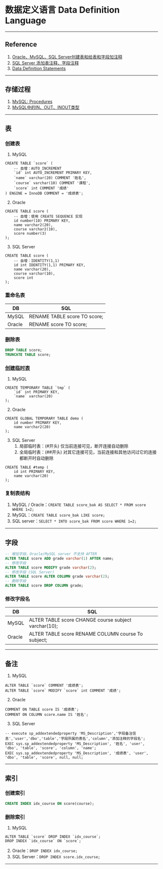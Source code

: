 # 数据定义语言 Data Definition Language

---
## Reference
1. [Oracle、MySQL、SQL Server创建表和给表和字段加注释](https://www.cnblogs.com/zt528/p/5386516.html)
2. [SQL Server 添加表注释、字段注释](https://blog.csdn.net/stupidbird003/article/details/64562683)
3. [Data Definition Statements](https://dev.mysql.com/doc/refman/8.2/en/sql-data-definition-statements.html)
---
## 存储过程
1. [MySQL: Procedures](https://www.techonthenet.com/mysql/procedures.php)
2. [MySQL中的IN、OUT、INOUT类型](https://www.cnblogs.com/super-yu/p/9018512.html)
---
## 表
### 创建表
1. MySQL
```mysql
CREATE TABLE `score` (
    -- 自增：AUTO_INCREMENT
    `id` int AUTO_INCREMENT PRIMARY KEY,
    `name` varchar(20) COMMENT '姓名',
    `course` varchar(10) COMMENT '课程',
    `score` int COMMENT '成绩'
) ENGINE = InnoDB COMMENT = '成绩表';
```
2. Oracle
```oracle
CREATE TABLE score (
    -- 自增：使用 CREATE SEQUENCE 实现
    id number(10) PRIMARY KEY,
    name varchar2(20),
    course varchar2(10),
    score number(3)
);
```
3. SQL Server
```tsql
CREATE TABLE score (
    -- 自增：IDENTITY(1,1)
    id int IDENTITY(1,1) PRIMARY KEY,
    name varchar(20),
    course varchar(10),
    score int
);
```
### 重命名表
| DB     | SQL                          |
|--------|------------------------------|
| MySQL  | RENAME TABLE score TO score; |
| Oracle | RENAME score TO score;       |
### 删除表
```sql
DROP TABLE score;
TRUNCATE TABLE score;
```
### [创建临时表](https://www.iteye.com/blog/sosuny-891437)
1. MySQL
```mysql
CREATE TEMPORARY TABLE `tmp` (
    `id` int PRIMARY KEY,
    `name` varchar(20)
);
```
2. Oracle
```oracle
CREATE GLOBAL TEMPORARY TABLE demo (
    id number PRIMARY KEY,
    name varchar2(20)
);
```
3. SQL Server  
    1. 局部临时表：(#开头) 仅当前连接可见，断开连接自动删除  
    2. 全局临时表：(##开头) 对其它连接可见，当前连接和其他访问过它的连接都断开时自动删除
```tsql
CREATE TABLE #temp (
    id int PRIMARY KEY,
    name varchar(20)
);
```
### 复制表结构
1. MySQL / Oracle：`CREATE TABLE score_bak AS SELECT * FROM score WHERE 1=2;`
2. MySQL：`CREATE TABLE score_bak LIKE score;`
3. SQL server：`SELECT * INTO score_bak FROM score WHERE 1=2;`
---
## 字段
```sql
-- 增加字段，Oracle/MySQL server 不支持 AFTER
ALTER TABLE score ADD grade varchar(1) AFTER name;
-- 修改字段
ALTER TABLE score MODIFY grade varchar(2);
-- 修改字段 (SQL Server)
ALTER TABLE score ALTER COLUMN grade varchar(2);
-- 删除字段
ALTER TABLE score DROP COLUMN grade;
```
### 修改字段名
| DB     | SQL                                                  |
|--------|------------------------------------------------------|
| MySQL  | ALTER TABLE score CHANGE course subject varchar(10); |
| Oracle | ALTER TABLE score RENAME COLUMN course To subject;   |
---
## 备注
1. MySQL
```mysql
ALTER TABLE `score` COMMENT '成绩表';           
ALTER TABLE `score` MODIFY `score` int COMMENT '成绩';
```
2. Oracle
```oracle
COMMENT ON TABLE score IS '成绩表';
COMMENT ON COLUMN score.name IS '姓名';
```
3. SQL Server
```tsql
-- execute sp_addextendedproperty 'MS_Description','字段备注信息','user','dbo','table','字段所属的表名','column','添加注释的字段名';
EXEC sys.sp_addextendedproperty 'MS_Description', '姓名', 'user', 'dbo', 'table', 'score', 'column', 'name';
EXEC sys.sp_addextendedproperty 'MS_Description', '成绩表', 'user', 'dbo', 'table', 'score', null, null;
```
---
## 索引
### 创建索引
```sql
CREATE INDEX idx_course ON score(course);
```
### 删除索引
1. MySQL
```mysql
ALTER TABLE `score` DROP INDEX `idx_course`;
DROP INDEX `idx_course` ON `score`;
```
2. Oracle：`DROP INDEX idx_course;`
3. SQL Server：`DROP INDEX score.idx_course;`
---